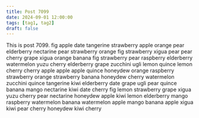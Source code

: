 ```yaml
---
title: Post 7099
date: 2024-09-01 12:00:00
tags: [tag1, tag2]
draft: false
---
```

This is post 7099.
fig
apple
date
tangerine
strawberry
apple
orange
pear
elderberry
nectarine
pear
strawberry
orange
fig
strawberry
xigua
pear
pear
cherry
grape
xigua
orange
banana
fig
strawberry
pear
raspberry
elderberry
watermelon
yuzu
cherry
elderberry
grape
zucchini
ugli
lemon
quince
lemon
cherry
cherry
apple
apple
apple
quince
honeydew
orange
raspberry
strawberry
orange
strawberry
banana
honeydew
cherry
watermelon
zucchini
quince
tangerine
kiwi
elderberry
date
grape
ugli
pear
quince
banana
mango
nectarine
kiwi
date
cherry
fig
lemon
strawberry
grape
xigua
yuzu
cherry
pear
nectarine
honeydew
apple
kiwi
lemon
elderberry
mango
raspberry
watermelon
banana
watermelon
apple
mango
banana
apple
xigua
kiwi
pear
cherry
honeydew
kiwi
cherry
